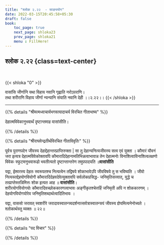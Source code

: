 ```yaml
---
title: "श्लोक २.२२  - साङ्ययोग"
date: 2022-03-15T20:45:58+05:30
draft: false
book:
    toc_page: true
    next_page: shloka23
    prev_page: shloka21
    menu : FillHere!
---
```




## श्लोक २.२२ {class=text-center}

<br/>

{{< shloka  "0"  >}}

वासांसि जीर्णानि यथा विहाय नवानि गृह्णाति नरोऽपराणि।  
तथा शरीराणि विहाय जीर्णा  न्यन्यानि संयाति नवानि देही  ।।२.२२।।
{{< /shloka >}}

---


{{% details "श्रीमत्मध्वाचार्यभगवत्पादाचर्य विरचित  गीताभाष्य" %}}

देहात्मविवेकानुभवार्थं दृष्टान्तमाह वासांसीति।

{{% /details %}}



{{% details "श्रीराघवेन्द्रतीर्थविरचित गीताविवृतिः" %}}

पूर्वत्र पुराणपदेन जीवस्य देहाद्देहान्तरप्राप्तिरुक्ता | सा तु
देहान्यनित्यजीवस्य सत्व एवं युक्ता । कौमारं यौवनं जरा इत्यत्र
देहात्मविवेकोक्तावपि कौमारादिदेहानामतिभिन्नत्वाभावान्न तेन देहात्मनोः  विनाशित्वाविनाशित्वलक्षणो विवेकः स्फुटमनुभवारूढो भवतीत्यतो दृष्टान्तान्तरेण तमुपपादयति ॥**वासांसीति**

यद्वा, ईश्वरस्य देहतः स्वरूपतश्च नित्यत्वेन तद्विषये शोकाभावेऽपि जीवविषये तु स भविष्यति । जीवो
नित्यस्तद्देहयोगवियोगौ कौमारादिदेहवदेवेत्युक्तावपि सर्वलोकप्रसिद्ध-
जनिमृतिसत्त्वात्‌, युद्धे च तत्प्राप्तेस्तन्निमित्तः शोक इत्यत आह ॥ **वासांसीति**।  
शरीरयोगवियोगयोः कौमारादिवच्छोककारणत्वाभावः 
अङ्गीकृतश्चेत्तर्हि जनिमृती अपि न शोककारणम्‌ । देहयोगवियोगयोरेव जनिमृतिशब्दार्थत्वादितिभावः ।

यद्वा, वाससो जरावत्‌ स्वशरीरे
जरादावस्वातन्त्र्यदर्शनात्सर्वत्रास्वातन्त्रयं जीवस्य ज्ञेयमित्यनेनोच्यते । श्लोकार्थस्तु व्यक्तः ॥ २२॥

{{% /details %}}



{{% details "पद विचार" %}}


{{% /details %}}
